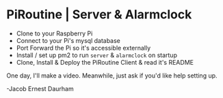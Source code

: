 # PiRoutine | Server & Alarmclock

- Clone to your Raspberry Pi
- Connect to your Pi's mysql database
- Port Forward the Pi so it's accessible externally
- Install / set up pm2 to run `server` & `alarmclock` on startup
- Clone, Install & Deploy the PiRoutine Client & read it's README

One day, I'll make a video. Meanwhile, just ask if you'd like help setting up.

-Jacob Ernest Daurham